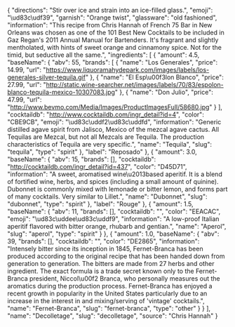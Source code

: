 {
    "directions": "Stir over ice and strain into an ice-filled glass.",
    "emoji": "\ud83c\udf39",
    "garnish": "Orange twist",
    "glassware": "old fashioned",
    "information": "This recipe from Chris Hannah of French 75 Bar in New Orleans was chosen as one of the 101 Best New Cocktails to be included in Gaz Regan's 2011 Annual Manual for Bartenders. It's fragrant and slightly mentholated, with hints of sweet orange and cinnamony spice. Not for the timid, but seductive all the same.",
    "ingredients": [
        {
            "amount": 4.5,
            "baseName": {
                "abv": 55,
                "brands": [
                    {
                        "name": "Los Generales",
                        "price": 14.99,
                        "url": "https://www.liquoramahydepark.com/images/labels/los-generales-silver-tequila.gif"
                    },
                    {
                        "name": "El Esp\u00f3lon Blanco",
                        "price": 27.99,
                        "url": "http://static.wine-searcher.net/images/labels/70/83/espolon-blanco-tequila-mexico-10307083.jpg"
                    },
                    {
                        "name": "Don Julio",
                        "price": 47.99,
                        "url": "http://www.bevmo.com/Media/Images/ProductImagesFull/58680.jpg"
                    }
                ],
                "cocktaildb": "http://www.cocktaildb.com/ingr_detail?id=4",
                "color": "CBE9CB",
                "emoji": "\ud83c\uddf2\ud83c\uddfd",
                "information": "Generic distilled agave spirit from Jalisco, Mexico of the mezcal agave cactus. All Tequilas are Mezcal, but not all Mezcals are Tequila. The production characteristics of Tequila are very specific.",
                "name": "Tequila",
                "slug": "tequila",
                "type": "spirit"
            },
            "label": "Reposado"
        },
        {
            "amount": 3.0,
            "baseName": {
                "abv": 15,
                "brands": [],
                "cocktaildb": "http://cocktaildb.com/ingr_detail?id=437",
                "color": "D45D71",
                "information": "A  sweet, aromatised wine\u2013based aperitif. It is a blend of fortified wine, herbs, and spices (including a small amount of quinine). Dubonnet is commonly mixed with lemonade or bitter lemon, and forms part of many cocktails.  Very similar to Lillet.",
                "name": "Dubonnet",
                "slug": "dubonnet",
                "type": "spirit"
            },
            "label": "Rouge"
        },
        {
            "amount": 1.5,
            "baseName": {
                "abv": 11,
                "brands": [],
                "cocktaildb": "",
                "color": "EEACAC",
                "emoji": "\ud83c\uddee\ud83c\uddf9",
                "information": "A low-proof Italian aperitif flavored with bitter orange, rhubarb and gentian.",
                "name": "Aperol",
                "slug": "aperol",
                "type": "spirit"
            }
        },
        {
            "amount": 1.0,
            "baseName": {
                "abv": 39,
                "brands": [],
                "cocktaildb": "",
                "color": "DE2865",
                "information": "Intensely bitter since its inception in 1845, Fernet-Branca has been produced according to the original recipe that has been handed down from generation to generation. The bitters are made from 27 herbs and other ingredient. The exact formula is a trade secret known only to the Fernet-Branca president, Niccol\u00f2 Branca, who personally measures out the aromatics during the production process. Fernet-Branca has enjoyed a recent growth in popularity in the United States particularly due to an increase in the interest in and mixing/serving of 'vintage' cocktails.",
                "name": "Fernet-Branca",
                "slug": "fernet-branca",
                "type": "other"
            }
        }
    ],
    "name": "Decolletage",
    "slug": "decolletage",
    "source": "Chris Hannah"
}